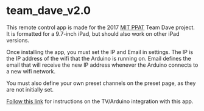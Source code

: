 # team_dave_v2.0

This remote control app is made for the 2017 [MIT PPAT](http://ppat.mit.edu/fall2017/index.html) Team Dave project. 
It is formatted for a 9.7-inch iPad, but should also work on other iPad versions.

Once installing the app, you must set the IP and Email in settings. 
The IP is the IP address of the wifi that the Arduino is running on. Email defines the email that will receive the new IP address
whenever the Arduino connects to a new wifi network.

You must also define your own preset channels on the preset page, as they are not initially set.

[Follow this link](https://github.com/jrp27/ppat-dave-arduino) for instructions on the TV/Arduino integration with this app.
